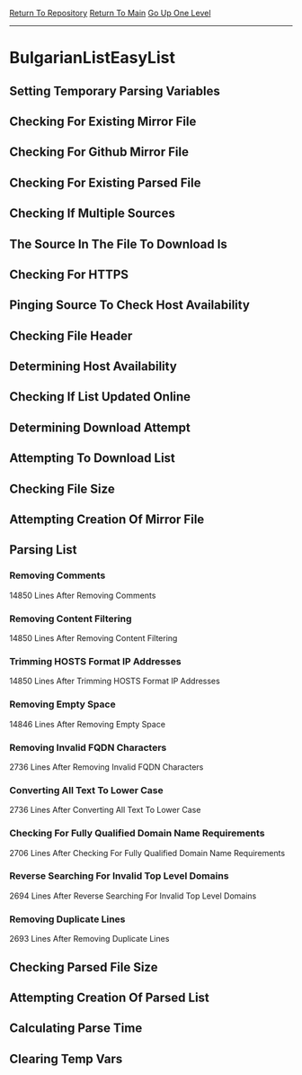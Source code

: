 [Return To Repository](https://github.com/deathbybandaid/piholeparser/)
[Return To Main](https://github.com/deathbybandaid/piholeparser/blob/master/RecentRunLogs/Mainlog.md)
[Go Up One Level](https://github.com/deathbybandaid/piholeparser/blob/master/RecentRunLogs/TopLevelScripts/30-Processing-External-Blacklists.md)
____________________________________
# BulgarianListEasyList
## Setting Temporary Parsing Variables
## Checking For Existing Mirror File
## Checking For Github Mirror File
## Checking For Existing Parsed File
## Checking If Multiple Sources
## The Source In The File To Download Is
## Checking For HTTPS
## Pinging Source To Check Host Availability
## Checking File Header
## Determining Host Availability
## Checking If List Updated Online
## Determining Download Attempt
## Attempting To Download List
## Checking File Size
## Attempting Creation Of Mirror File
## Parsing List
### Removing Comments
14850 Lines After Removing Comments
### Removing Content Filtering
14850 Lines After Removing Content Filtering
### Trimming HOSTS Format IP Addresses
14850 Lines After Trimming HOSTS Format IP Addresses
### Removing Empty Space
14846 Lines After Removing Empty Space
### Removing Invalid FQDN Characters
2736 Lines After Removing Invalid FQDN Characters
### Converting All Text To Lower Case
2736 Lines After Converting All Text To Lower Case
### Checking For Fully Qualified Domain Name Requirements
2706 Lines After Checking For Fully Qualified Domain Name Requirements
### Reverse Searching For Invalid Top Level Domains
2694 Lines After Reverse Searching For Invalid Top Level Domains
### Removing Duplicate Lines
2693 Lines After Removing Duplicate Lines
## Checking Parsed File Size
## Attempting Creation Of Parsed List
## Calculating Parse Time
## Clearing Temp Vars
